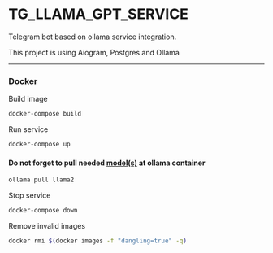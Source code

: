 # TG_LLAMA_GPT_SERVICE

Telegram bot based on ollama service integration.

This project is using Aiogram, Postgres and Ollama


---

### Docker
Build image
```bash
docker-compose build
```

Run service
```bash
docker-compose up
```

#### Do not forget to pull needed [model(s)](https://ollama.com/library) at ollama container
```bash
ollama pull llama2
```

Stop service
```bash
docker-compose down
```

Remove invalid images 
```bash
docker rmi $(docker images -f "dangling=true" -q)
```